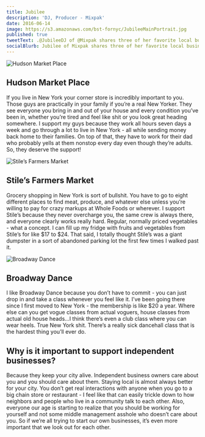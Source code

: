 ```yaml
---
title: Jubilee
description: 'DJ, Producer - Mixpak'
date: 2016-06-14
image: https://s3.amazonaws.com/bst-fornyc/JubileeMainPortrait.jpg
published: true
tweetText: .@JubileeDJ of @Mixpak shares three of her favorite local businesses in NYC
socialBlurb: Jubilee of Mixpak shares three of her favorite local businesses in NYC.
---
```


![Hudson Market Place](/fornewyork/images/JubileeHudsonMarketPlace.jpg)

## Hudson Market Place

If you live in New York your corner store is incredibly important to you. Those guys are practically in your family if you’re a real New Yorker. They see everyone you bring in and out of your house and every condition you’ve been in, whether you’re tired and feel like shit or you look great heading somewhere. I support my guys because they work all hours seven days a week and go through a lot to live in New York - all while sending money back home to their families. On top of that, they have to work for their dad who probably yells at them nonstop every day even though they’re adults. So, they deserve the support!

![Stile’s Farmers Market](/fornewyork/images/JubileeStilesFarmersMarket.jpg)

## Stile’s Farmers Market

Grocery shopping in New York is sort of bullshit. You have to go to eight different places to find meat, produce, and whatever else unless you’re willing to pay for crazy markups at Whole Foods or wherever. I support Stile’s because they never overcharge you, the same crew is always there, and everyone clearly works really hard. Regular, normally priced vegetables - what a concept. I can fill up my fridge with fruits and vegetables from Stile’s for like $17 to $24. That said, I totally thought Stile’s was a giant dumpster in a sort of abandoned parking lot the first few times I walked past it.

![Broadway Dance](/fornewyork/images/JubileeBroadwayDance.jpg)

## Broadway Dance

I like Broadway Dance because you don’t have to commit - you can just drop in and take a class whenever you feel like it. I’ve been going there since I first moved to New York - the membership is like $20 a year. Where else can you get vogue classes from actual voguers, house classes from actual old house heads...I think there’s even a club class where you can wear heels. True New York shit. There’s a really sick dancehall class that is the hardest thing you’ll ever do.

## Why is it important to support independent businesses?

Because they keep your city alive. Independent business owners care about you and you should care about them. Staying local is almost always better for your city. You don’t get real interactions with anyone when you go to a big chain store or restaurant - I feel like that can easily trickle down to how neighbors and people who live in a community talk to each other. Also, everyone our age is starting to realize that you should be working for yourself and not some middle management asshole who doesn’t care about you. So if we’re all trying to start our own businesses, it’s even more important that we look out for each other.
